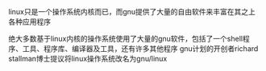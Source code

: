 linux只是一个操作系统内核而已，而gnu提供了大量的自由软件来丰富在其之上各种应用程序

绝大多数基于linux内核的操作系统使用了大量的gnu软件，包括了一个shell程序、工具、程序库、编译器及工具，还有许多其他程序
gnu计划的开创者richard stallman博士提议将linux操作系统改名为gnu/linux
